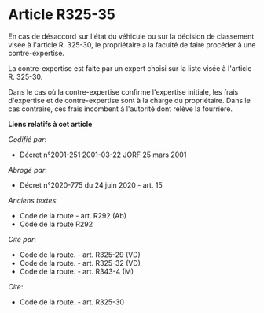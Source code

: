 # Article R325-35

En cas de désaccord sur l'état du véhicule ou sur la décision de classement visée à l'article R. 325-30, le propriétaire a la
faculté de faire procéder à une contre-expertise. 

La contre-expertise est faite par un expert choisi sur la liste visée à l'article R. 325-30. 

Dans le cas où la contre-expertise confirme l'expertise initiale, les frais d'expertise et de contre-expertise sont à la
charge du propriétaire. Dans le cas contraire, ces frais incombent à l'autorité dont relève la fourrière.

**Liens relatifs à cet article**

_Codifié par_:

  - Décret n°2001-251 2001-03-22 JORF 25 mars 2001

_Abrogé par_:

  - Décret n°2020-775 du 24 juin 2020 - art. 15

_Anciens textes_:

  - Code de la route - art. R292 (Ab)
  - Code de la route R292

_Cité par_:

  - Code de la route. - art. R325-29 (VD)
  - Code de la route. - art. R325-32 (VD)
  - Code de la route. - art. R343-4 (M)

_Cite_:

  - Code de la route. - art. R325-30
